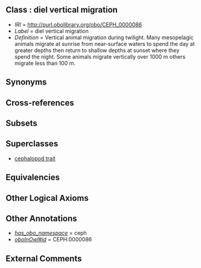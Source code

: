 
## Class : diel vertical migration

 * *IRI* = http://purl.obolibrary.org/obo/CEPH_0000086
 * *Label* = diel vertical migration
 * *Definition* = Vertical animal migration during twilight. Many mesopelagic animals migrate at sunrise from near-surface waters to spend the day at greater depths then return to shallow depths at sunset where they spend the night. Some animals migrate vertically over 1000 m others migrate less than 100 m.

## Synonyms


## Cross-references


## Subsets


## Superclasses

 * [cephalopod trait](../../CEPH/00/CEPH_0000300.md)

## Equivalencies


## Other Logical Axioms


## Other Annotations

 * *[has_obo_namespace](../../ce/oboInOwl#hasOBONamespace.md)* = ceph
 * *[oboInOwl#id](../../id/oboInOwl#id.md)* = CEPH:0000086

## External Comments

